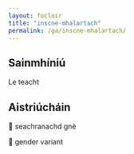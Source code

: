 ```yaml
---
layout: focloir
title: "inscne-mhalartach"
permalink: /ga/inscne-mhalartach/
---
```


## Sainmhíniú

Le teacht

## Aistriúcháin

&#x1f3f4;&#xe0067;&#xe0062;&#xe0073;&#xe0063;&#xe0074;&#xe007f; seachranachd gnè

&#x1f3f4;&#xe0067;&#xe0062;&#xe0065;&#xe006e;&#xe0067;&#xe007f; gender variant
